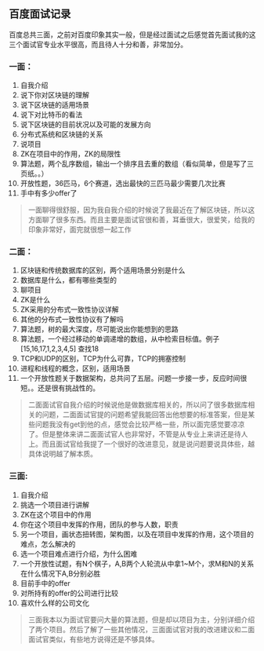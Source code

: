## 百度面试记录

百度总共三面，之前对百度印象其实一般，但是经过面试之后感觉首先面试我的这三个面试官专业水平很高，而且待人十分和善，非常加分。

### 一面：

1. 自我介绍
2. 说下你对区块链的理解
3. 说下区块链的适用场景
4. 说下对比特币的看法
5. 说下区块链的目前状况以及可能的发展方向
6. 分布式系统和区块链的关系
7. 说项目
8. ZK在项目中的作用，ZK的局限性
9. 算法题，两个乱序数组，输出一个排序且去重的数组（看似简单，但是写了三页纸。。）
10. 开放性题，36匹马，6个赛道，选出最快的三匹马最少需要几次比赛
11. 手中有多少offer了

> 一面聊得很舒服，因为我自我介绍的时候说了我最近在了解区块链，所以这方面聊了很多东西。而且主要是面试官很和善，耳垂很大，很爱笑，给我的印象非常好，面完就很想一起工作

### 二面：

1. 区块链和传统数据库的区别，两个适用场景分别是什么
2. 数据库是什么，都有哪些类型的
3. 聊项目
4. ZK是什么
5. ZK采用的分布式一致性协议详解
6. 其他的分布式一致性协议有了解吗
7. 算法题，树的最大深度，尽可能说出你能想到的思路
8. 算法题，一个经过移动的单调递增的数组，从中检索目标值。例子[15,16,17,1,2,3,4,5] 查找18
9. TCP和UDP的区别，TCP为什么可靠，TCP的拥塞控制
10. 进程和线程的概念，区别，适用场景
11. 一个开放性题关于数据架构，总共问了五层。问题一步接一步，反应时间很短。。还是很有挑战性的。

> 二面面试官自我介绍的时候说他是做数据库相关的，所以问了很多数据库相关的问题，二面面试官提的问题希望我能回答出他想要的标准答案，但是某些问题我没有get到他的点，感觉会比较严格一些，所以面完感觉要凉凉了。但是整体来讲二面面试官人也非常好，不管是从专业上来讲还是待人上。而且面试官给我提了一个很好的改进意见，就是说问题要说具体些，越具体说明越了解本质。

### 三面:

1. 自我介绍
2. 挑选一个项目进行讲解
3. ZK在这个项目中的作用
4. 你在这个项目中发挥的作用，团队的参与人数，职责
5. 另一个项目，画状态扭转图，架构图，以及在项目中发挥的作用，这个项目的难点，怎么解决的
6. 选一个项目难点进行介绍，为什么困难
7. 一个开放性试题，有N个棋子，A,B两个人轮流从中拿1~M个，求M和N的关系在什么情况下A,B分别必胜
8. 目前手中的offer
9. 对所持有的offer的公司进行比较
10. 喜欢什么样的公司文化

> 三面我本以为面试官要问大量的算法题，但是却以项目为主，分别详细介绍了两个项目。然后了解了一些其他情况，三面面试官对我的改进建议和二面面试官类似，有些地方说得还是不够具体。